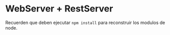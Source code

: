 # WebServer + RestServer

Recuerden que deben ejecutar ```npm install``` para reconstruir los modulos de node.